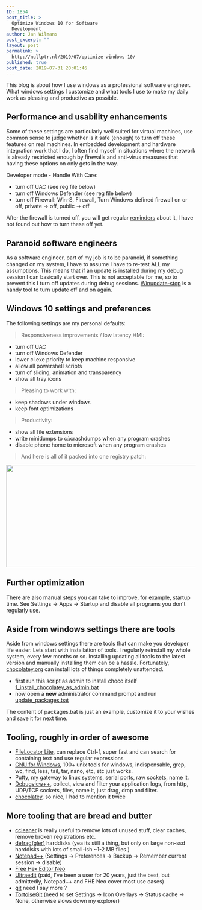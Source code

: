 ```yaml
---
ID: 1854
post_title: >
  Optimize Windows 10 for Software
  Development
author: Jan Wilmans
post_excerpt: ""
layout: post
permalink: >
  http://nullptr.nl/2019/07/optimize-windows-10/
published: true
post_date: 2019-07-31 20:01:46
---
```

This blog is about how I use windows as a professional software engineer. What windows settings I customize and what tools I use to make my daily work as pleasing and productive as possible.

## Performance and usability enhancements

Some of these settings are particularly well suited for virtual machines, use common sense to judge whether is it safe (enough) to turn off these features on real machines. In embedded development and hardware integration work that I do, I often find myself in situations where the network is already restricted enough by firewalls and anti-virus measures that having these options on only gets in the way.

Developer mode - Handle With Care:

*   turn off UAC (see reg file below)
*   turn off Windows Defender (see reg file below)
*   turn off Firewall: Win-S, Firewall, Turn Windows defined firewall on or off, private -> off, public -> off

After the firewall is turned off, you will get regular [reminders][1] about it, I have not found out how to turn these off yet.

## Paranoid software engineers

As a software engineer, part of my job is to be paranoid, if something changed on my system, I have to assume I have to re-test ALL my assumptions. This means that if an update is installed during my debug session I can basically start over. This is not acceptable for me, so to prevent this I turn off updates during debug sessions. [Winupdate-stop][2] is a handy tool to turn update off and on again.

## Windows 10 settings and preferences

The following settings are my personal defaults:

> Responsiveness improvements / low latency HMI:

*   turn off UAC
*   turn off Windows Defender 
*   lower cl.exe priority to keep machine responsive
*   allow all powershell scripts
*   turn of sliding, animation and transparency
*   show all tray icons

> Pleasing to work with:

*   keep shadows under windows
*   keep font optimizations

> Productivity:

*   show all file extensions
*   write minidumps to c:\crashdumps when any program crashes
*   disable phone home to microsoft when any program crashes

> And here is all of it packed into one registry patch:

[<img src="http://nullptr.nl/wp-content/uploads/2019/07/registry_developer_settings.png" alt="" width="651" height="271" class="alignnone size-full wp-image-1903" />][3]

## Further optimization

There are also manual steps you can take to improve, for example, startup time. See Settings -> Apps -> Startup and disable all programs you don't regularly use.

## Aside from windows settings there are tools

Aside from windows settings there are tools that can make you developer life easier. Lets start with installation of tools. I regularly reinstall my whole system, every few months or so. Installing updating all tools to the latest version and manually installing them can be a hassle. Fortunately, [chocolatey.org][4] can install lots of things completely unattended.

*   first run this script as admin to install choco itself [1_install_chocolatey_as_admin.bat][5]
*   now open a **new** administrator command prompt and run [update_packages.bat][6]

The content of packages.bat is just an example, customize it to your wishes and save it for next time.

## Tooling, roughly in order of awesome

*   [FileLocator Lite][7], can replace Ctrl-f, super fast and can search for containing text and use regular expressions 
*   [GNU for Windows][8], 100+ unix tools for windows, indispensable, grep, wc, find, less, tail, tar, nano, etc, etc just works.
*   [Putty][9], my gateway to linux systems, serial ports, raw sockets, name it.
*   [Debugview++][10], collect, view and filter your application logs, from http, UDP/TCP sockets, files, name it, just drag, drop and filter.
*   [chocolatey][4], so nice, I had to mention it twice

## More tooling that are bread and butter

*   [ccleaner][11] is really useful to remove lots of unused stuff, clear caches, remove broken registrations etc.
*   [defrag(gler)][12] harddisks (yea its still a thing, but only on large non-ssd harddisks with lots of small-ish ~1-2 MB files.)
*   [Notepad++][13] (Settings -> Preferences -> Backup -> Remember current session -> disable)
*   [Free Hex Editor Neo][14] 
*   [Ultraedit][15] (paid, I've been a user for 20 years, just the best, but admittedly, Notepad++ and FHE Neo cover most use cases)
*   [git][16] need I say more ?
*   [TortoiseGit][17] (need to set Settings -> Icon Overlays -> Status cache -> None, otherwise slows down my explorer)

 [1]: http://nullptr.nl/wp-content/uploads/2019/07/firewall_off_reminders.png
 [2]: https://www.novirusthanks.org/products/win-update-stop/
 [3]: https://github.com/janwilmans/windows-docker/blob/master/autoinstall_vsbuildtools/developer_settings.reg
 [4]: https://chocolatey.org/
 [5]: https://github.com/janwilmans/windows-docker/blob/master/autoinstall_vsbuildtools/1_install_chocolatey_as_admin.bat
 [6]: https://github.com/janwilmans/windows-docker/blob/master/autoinstall_vsbuildtools/update_packages.bat
 [7]: https://www.mythicsoft.com/filelocatorlite/
 [8]: http://%28https://github.com/bmatzelle/gow
 [9]: https://www.putty.org/
 [10]: https://github.com/CobaltFusion/DebugViewPP
 [11]: https://www.ccleaner.com/ccleaner
 [12]: https://www.ccleaner.com/defraggler
 [13]: https://notepad-plus-plus.org/
 [14]: https://www.hhdsoftware.com/free-hex-editor
 [15]: https://www.ultraedit.com/
 [16]: https://git-scm.com/download/win
 [17]: https://tortoisegit.org/
